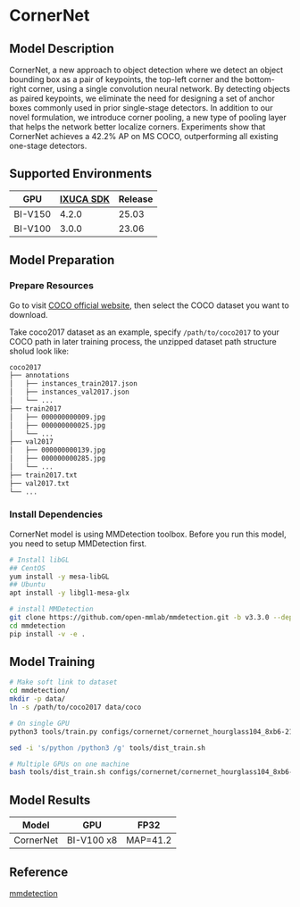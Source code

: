 # CornerNet

## Model Description

CornerNet, a new approach to object detection where we detect an object bounding box as a pair of keypoints, the
top-left corner and the bottom-right corner, using a single convolution neural network. By detecting objects as paired
keypoints, we eliminate the need for designing a set of anchor boxes commonly used in prior single-stage detectors. In
addition to our novel formulation, we introduce corner pooling, a new type of pooling layer that helps the network
better localize corners. Experiments show that CornerNet achieves a 42.2% AP on MS COCO, outperforming all existing
one-stage detectors.

## Supported Environments

| GPU    | [IXUCA SDK](https://gitee.com/deep-spark/deepspark#%E5%A4%A9%E6%95%B0%E6%99%BA%E7%AE%97%E8%BD%AF%E4%BB%B6%E6%A0%88-ixuca) | Release |
|--------|-----------|---------|
| BI-V150 | 4.2.0     |  25.03  |
| BI-V100 | 3.0.0     |  23.06  |

## Model Preparation

### Prepare Resources

Go to visit [COCO official website](https://cocodataset.org/#download), then select the COCO dataset you want to
download.

Take coco2017 dataset as an example, specify `/path/to/coco2017` to your COCO path in later training process, the
unzipped dataset path structure sholud look like:

```bash
coco2017
├── annotations
│   ├── instances_train2017.json
│   ├── instances_val2017.json
│   └── ...
├── train2017
│   ├── 000000000009.jpg
│   ├── 000000000025.jpg
│   └── ...
├── val2017
│   ├── 000000000139.jpg
│   ├── 000000000285.jpg
│   └── ...
├── train2017.txt
├── val2017.txt
└── ...
```

### Install Dependencies

CornerNet model is using MMDetection toolbox. Before you run this model, you need to setup MMDetection first.

```bash
# Install libGL
## CentOS
yum install -y mesa-libGL
## Ubuntu
apt install -y libgl1-mesa-glx

# install MMDetection
git clone https://github.com/open-mmlab/mmdetection.git -b v3.3.0 --depth=1
cd mmdetection
pip install -v -e .
```

## Model Training

```bash
# Make soft link to dataset
cd mmdetection/
mkdir -p data/
ln -s /path/to/coco2017 data/coco

# On single GPU
python3 tools/train.py configs/cornernet/cornernet_hourglass104_8xb6-210e-mstest_coco.py

sed -i 's/python /python3 /g' tools/dist_train.sh

# Multiple GPUs on one machine
bash tools/dist_train.sh configs/cornernet/cornernet_hourglass104_8xb6-210e-mstest_coco.py 8
```

## Model Results

| Model     | GPU        | FP32     |
|-----------|------------|----------|
| CornerNet | BI-V100 x8 | MAP=41.2 |

## Reference
[mmdetection](https://github.com/open-mmlab/mmdetection)
